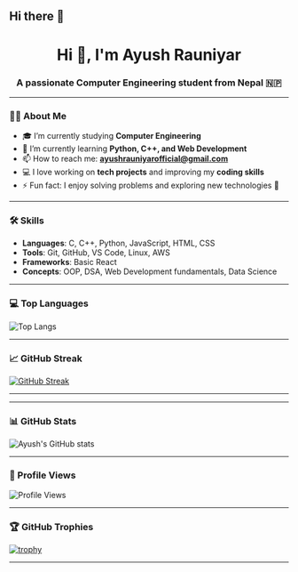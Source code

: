 ## Hi there 👋

<h1 align="center">Hi 👋, I'm Ayush Rauniyar</h1>
<h3 align="center">A passionate Computer Engineering student from Nepal 🇳🇵</h3>

---

### 🧑‍💻 About Me

- 🎓 I’m currently studying **Computer Engineering**  
- 🌱 I’m currently learning **Python, C++, and Web Development**
- 📫 How to reach me: **ayushrauniyarofficial@gmail.com**
- 💻 I love working on **tech projects** and improving my **coding skills**
- ⚡ Fun fact: I enjoy solving problems and exploring new technologies 🚀

---

### 🛠️ Skills

- **Languages**: C, C++, Python, JavaScript, HTML, CSS  
- **Tools**: Git, GitHub, VS Code, Linux, AWS 
- **Frameworks**: Basic React  
- **Concepts**: OOP, DSA, Web Development fundamentals, Data Science 

---

### 💻 Top Languages

![Top Langs](https://github-readme-stats.vercel.app/api/top-langs/?username=Ayush-r-018&layout=compact&theme=tokyonight)

---

### 📈 GitHub Streak

[![GitHub Streak](https://streak-stats.demolab.com?user=Ayush-r-018&theme=tokyonight&date_format=M%20j%5B%2C%20Y%5D)](https://git.io/streak-stats)

---

<!--
### 📁 Projects

> 🧪 Here are a few sample projects (replace with your real ones):

- 💡 [Simple Quiz Game (C++)](https://github.com/Ayush-r-018/quiz-game)  
- 🌐 [Portfolio Website](https://github.com/Ayush-r-018/portfolio-site)  
- 🧮 [Scientific Calculator in Python](https://github.com/Ayush-r-018/scientific-calculator)
-->

---

### 📊 GitHub Stats

![Ayush's GitHub stats](https://github-readme-stats.vercel.app/api?username=Ayush-r-018&show_icons=true&theme=tokyonight&hide=prs,issues)

---

### 👀 Profile Views

![Profile Views](https://komarev.com/ghpvc/?username=Ayush-r-018&label=Profile%20views&color=blue&style=flat)

---

### 🏆 GitHub Trophies

[![trophy](https://github-profile-trophy.vercel.app/?username=Ayush-r-018&theme=tokyonight&no-bg=true&row=1)](https://github.com/ryo-ma/github-profile-trophy)

---

<!--
**Ayush-r-018/Ayush-r-018** is a ✨ _special_ ✨ repository because its `README.md` (this file) appears on your GitHub profile.

Here are some ideas to get you started:

- 🔭 I’m currently working on ...
- 🌱 I’m currently learning ...
- 👯 I’m looking to collaborate on ...
- 🤔 I’m looking for help with ...
- 💬 Ask me about ...
- 📫 How to reach me: ...
- 😄 Pronouns: ...
- ⚡ Fun fact: ...
-->
